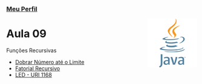 ### [Meu Perfil](http://phstefen.github.io/)

<img align="right" src="../../img/java.png" width="130"/>

# Aula 09
Funções Recursivas

* [Dobrar Número até o Limite](https://github.com/phStefen/aulas-java/tree/master/projetos/aula-09/DobroRecursivo)
* [Fatorial Recursivo](https://github.com/phStefen/aulas-java/tree/master/projetos/aula-09/FibonacciRecursivo)
* [LED - URI 1168](https://github.com/phStefen/aulas-java/tree/master/projetos/aula-09/LED)